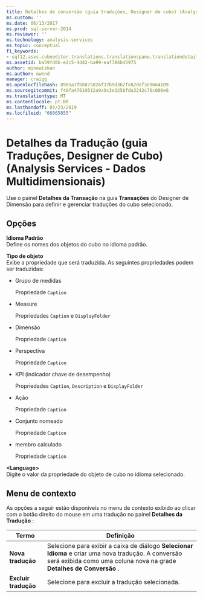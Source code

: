 ```yaml
---
title: Detalhes de conversão (guia traduções, Designer de cubo) (Analysis Services - dados multidimensionais) | Microsoft Docs
ms.custom: ''
ms.date: 06/13/2017
ms.prod: sql-server-2014
ms.reviewer: ''
ms.technology: analysis-services
ms.topic: conceptual
f1_keywords:
- sql12.asvs.cubeeditor.translations.translationspane.translationdetails.f1
ms.assetid: ba59fd0b-e2c5-4d42-ba99-eaf784b45975
author: minewiskan
ms.author: owend
manager: craigg
ms.openlocfilehash: 8905a7fbb075826f37b9d362fe82def3e9664109
ms.sourcegitcommit: f40fa47619512a9a9c3e3258fda3242c76c008e6
ms.translationtype: MT
ms.contentlocale: pt-BR
ms.lasthandoff: 05/23/2019
ms.locfileid: "66065855"
---
```

# <a name="translation-details-translations-tab-cube-designer-analysis-services---multidimensional-data"></a>Detalhes da Tradução (guia Traduções, Designer de Cubo) (Analysis Services - Dados Multidimensionais)
  Use o painel **Detalhes da Transação** na guia **Transações** do Designer de Dimensão para definir e gerenciar traduções do cubo selecionado.  
  
## <a name="options"></a>Opções  
 **Idioma Padrão**  
 Define os nomes dos objetos do cubo no idioma padrão.  
  
 **Tipo de objeto**  
 Exibe a propriedade que será traduzida. As seguintes propriedades podem ser traduzidas:  
  
-   Grupo de medidas  
  
     Propriedade `Caption`  
  
-   Measure  
  
     Propriedades `Caption` e `DisplayFolder`  
  
-   Dimensão  
  
     Propriedade `Caption`  
  
-   Perspectiva  
  
     Propriedade `Caption`  
  
-   KPI (indicador chave de desempenho)  
  
     Propriedades `Caption`, `Description` e `DisplayFolder`  
  
-   Ação  
  
     Propriedade `Caption`  
  
-   Conjunto nomeado  
  
     Propriedade `Caption`  
  
-   membro calculado  
  
     Propriedade `Caption`  
  
 **\<Language>**  
 Digite o valor da propriedade do objeto de cubo no idioma selecionado.  
  
## <a name="context-menu"></a>Menu de contexto  
 As opções a seguir estão disponíveis no menu de contexto exibido ao clicar com o botão direito do mouse em uma tradução no painel **Detalhes da Tradução** :  
  
|Termo|Definição|  
|----------|----------------|  
|**Nova tradução**|Selecione para exibir a caixa de diálogo **Selecionar Idioma** e criar uma nova tradução. A conversão será exibida como uma coluna nova na grade **Detalhes de Conversão** .|  
|**Excluir tradução**|Selecione para excluir a tradução selecionada.|  
  
  
